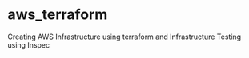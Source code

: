 # aws_terraform
Creating AWS Infrastructure using terraform and Infrastructure Testing using Inspec
